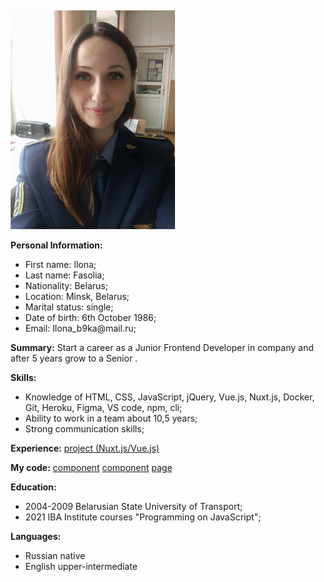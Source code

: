 
<html>
 <head>
  <meta http-equiv="Content-Type" content="text/html; charset=utf-8">
  <title>cv</title>
 </head>
 <body>
   <div class="content">
   <Img src="ilona.jpg"  Width="auto" Height="350">
<p>
  <strong> Personal Information: </strong> 
  <!-- Персональные данные -->

  <ul>
    <li>First name: Ilona;</li>
    <li>Last name: Fasolia;</li>
    <li>Nationality: Belarus;</li>
    <li>Location: Minsk, Belarus;</li>
    <li>Marital status: single;</li>
    <li>Date of birth: 6th October 1986;</li>
    <li>Email: Ilona_b9ka@mail.ru;</li>
  </ul>
</p>
<p>
  <strong>Summary:</strong>
  <!-- Цель -->
Start a career as a Junior Frontend Developer in company and after 5 years grow to a Senior .</p>
<p>
  <strong>Skills:</strong>
   <!-- Скилы -->
  <ul>
    <li>Knowledge of HTML, CSS, JavaScript, jQuery, Vue.js, Nuxt.js, Docker, Git, Heroku, Figma, VS code, npm, cli;</li>
    <li>Ability to work in a team about 10,5 years;</li>
    <li>Strong communication skills;</li>
  </ul>
</p>
<p>
<strong>Experience:</strong>
 <!-- Опыт -->
<a href="https://github.com/Biven160690/Dreamcar.git">project (Nuxt.js/Vue.js)</a>
</p>
<p>
  <strong>My code:</strong>
  <a href="https://github.com/Biven160690/Dreamcar/blob/main/components/changePassword.vue">component</a>
  <a href="https://github.com/Biven160690/Dreamcar/blob/main/components/userSettings.vue">component</a>
  <a href="https://github.com/Biven160690/Dreamcar/blob/main/components/userSettings.vue">page</a>
</p>
<p>
<strong>Education:</strong>
 <!-- Образование -->
  <ul>
    <li>2004-2009 Belarusian State University of Transport;</li>
    <li>2021 IBA Institute courses "Programming on JavaScript";</li>
  </ul>
<strong>Languages:</strong>
  <!-- Языки -->
  <ul>
    <li>Russian native</li>
    <li>English upper-intermediate</li>
  </ul>
</p>
</div>
</body>
 <style>
 .content {
     font-weight: auto ;
     display: flex - column ;
     text-align: left; 
     margin-top: 1rem;
     padding: 5px;
  }   
  . strong {
    background: grey;
    padding: 7px;
  } 
  </style>
</html>
